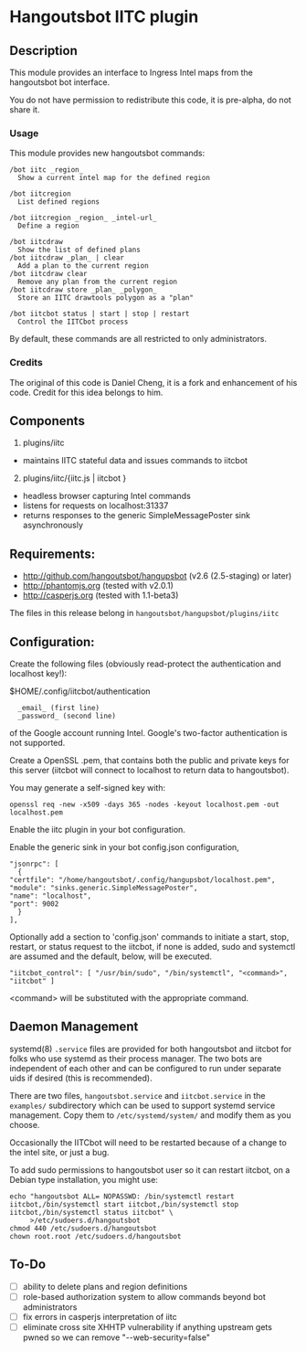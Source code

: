 # Hangoutsbot IITC plugin

## Description

This module provides an interface to Ingress Intel maps from the
hangoutsbot bot interface.

You do not have permission to redistribute this code, it is pre-alpha,
do not share it.

### Usage

This module provides new hangoutsbot commands:

    /bot iitc _region_
      Show a current intel map for the defined region

    /bot iitcregion
      List defined regions

    /bot iitcregion _region_ _intel-url_
      Define a region

    /bot iitcdraw
      Show the list of defined plans
    /bot iitcdraw _plan_ | clear
      Add a plan to the current region
    /bot iitcdraw clear
      Remove any plan from the current region
    /bot iitcdraw store _plan_ _polygon_
      Store an IITC drawtools polygon as a "plan"

    /bot iitcbot status | start | stop | restart
      Control the IITCbot process

By default, these commands are all restricted to only administrators.

### Credits

The original of this code is Daniel Cheng, it is a fork and enhancement
of his code. Credit for this idea belongs to him.

## Components

1. plugins/iitc
  - maintains IITC stateful data and issues commands to iitcbot
2. plugins/iitc/{iitc.js | iitcbot }
  - headless browser capturing Intel commands
  - listens for requests on localhost:31337
  - returns responses to the generic SimpleMessagePoster sink asynchronously

## Requirements:

- http://github.com/hangoutsbot/hangupsbot (v2.6 (2.5-staging) or later)
- http://phantomjs.org (tested with v2.0.1)
- http://casperjs.org (tested with 1.1-beta3)

The files in this release belong in `hangoutsbot/hangupsbot/plugins/iitc`

## Configuration:

Create the following files (obviously read-protect the authentication and localhost key!):

 $HOME/.config/iitcbot/authentication

      _email_ (first line)
      _password_ (second line)

of the Google account running Intel. Google's two-factor authentication
is not supported.

Create a OpenSSL .pem, that contains both the public and private keys
for this server (iitcbot will connect to localhost to return data to
hangoutsbot).

You may generate a self-signed key with:

    openssl req -new -x509 -days 365 -nodes -keyout localhost.pem -out localhost.pem

Enable the iitc plugin in your bot configuration.

Enable the generic sink in your bot config.json configuration,

    "jsonrpc": [
      {
	"certfile": "/home/hangoutsbot/.config/hangupsbot/localhost.pem",
	"module": "sinks.generic.SimpleMessagePoster",
	"name": "localhost",
	"port": 9002
      }
    ],

Optionally add a section to 'config.json' commands to initiate a start,
stop, restart, or status request to the iitcbot, if none is added,
sudo and systemctl are assumed and the default, below, will be executed.

    "iitcbot_control": [ "/usr/bin/sudo", "/bin/systemctl", "<command>", "iitcbot" ]

&lt;command&gt; will be substituted with the appropriate command.

## Daemon Management

systemd(8) `.service` files are provided for both hangoutsbot and iitcbot
for folks who use systemd as their process manager. The two bots are
independent of each other and can be configured to run under separate
uids if desired (this is recommended).

There are two files, `hangoutsbot.service` and `iitcbot.service` in the
`examples/` subdirectory which can be used to support systemd service
management. Copy them to `/etc/systemd/system/` and modify them as
you choose.

Occasionally the IITCbot will need to be restarted because of a change
to the intel site, or just a bug.

To add sudo permissions to hangoutsbot user so it can restart iitcbot,
on a Debian type installation, you might use:

    echo "hangoutsbot ALL= NOPASSWD: /bin/systemctl restart iitcbot,/bin/systemctl start iitcbot,/bin/systemctl stop iitcbot,/bin/systemctl status iitcbot" \
	     >/etc/sudoers.d/hangoutsbot
    chmod 440 /etc/sudoers.d/hangoutsbot
    chown root.root /etc/sudoers.d/hangoutsbot

## To-Do

- [ ] ability to delete plans and region definitions
- [ ] role-based authorization system to allow commands beyond bot administrators
- [ ] fix errors in casperjs interpretation of iitc
- [ ] eliminate cross site XHHTP vulnerability if anything upstream gets pwned
      so we can remove "--web-security=false"
